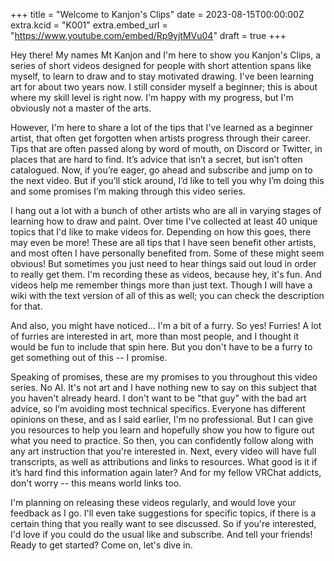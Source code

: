 +++
title = "Welcome to Kanjon's Clips"
date = 2023-08-15T00:00:00Z
extra.kcid = "K001"
extra.embed_url = "https://www.youtube.com/embed/Rp9yjtMVu04"
draft = true
+++

Hey there! My names Mt Kanjon and I'm here to show you Kanjon's Clips, a series of short videos designed for people with short attention spans like myself, to learn to draw and to stay motivated drawing.
I've been learning art for about two years now. I still consider myself a beginner; this is about where my skill level is right now. I'm happy with my progress, but I'm obviously not a master of the arts.

However, I'm here to share a lot of the tips that I've learned as a beginner artist, that often get forgotten when artists progress through their career. Tips that are often passed along by word of mouth, on Discord or Twitter, in places that are hard to find. It’s advice that isn’t a secret, but isn’t often catalogued.
Now, if you’re eager, go ahead and subscribe and jump on to the next video. But if you’ll stick around, I’d like to tell you why I’m doing this and some promises I’m making through this video series.

I hang out a lot with a bunch of other artists who are all in varying stages of learning how to draw and paint. Over time I've collected at least 40 unique topics that I'd like to make videos for. Depending on how this goes, there may even be more!
These are all tips that I have seen benefit other artists, and most often I have personally benefited from. Some of these might seem obvious! But sometimes you just need to hear things said out loud in order to really get them.
I'm recording these as videos, because hey, it's fun. And videos help me remember things more than just text. Though I will have a wiki with the text version of all of this as well; you can check the description for that.

And also, you might have noticed... I'm a bit of a furry. So yes! Furries! A lot of furries are interested in art, more than most people, and I thought it would be fun to include that spin here. But you don't have to be a furry to get something out of this -- I promise.

Speaking of promises, these are my promises to you throughout this video series.
No AI. It's not art and I have nothing new to say on this subject that you haven't already heard.
I don't want to be "that guy" with the bad art advice, so I’m avoiding most technical specifics. Everyone has different opinions on these, and as I said earlier, I'm no professional. But I can give you resources to help you learn and hopefully show you how to figure out what you need to practice. So then, you can confidently follow along with any art instruction that you're interested in.
Next, every video will have full transcripts, as well as attributions and links to resources. What good is it if it’s hard find this information again later? And for my fellow VRChat addicts, don't worry -- this means world links too.

I'm planning on releasing these videos regularly, and would love your feedback as I go. I'll even take suggestions for specific topics, if there is a certain thing that you really want to see discussed.
So if you're interested, I'd love if you could do the usual like and subscribe. And tell your friends! Ready to get started? Come on, let's dive in.

